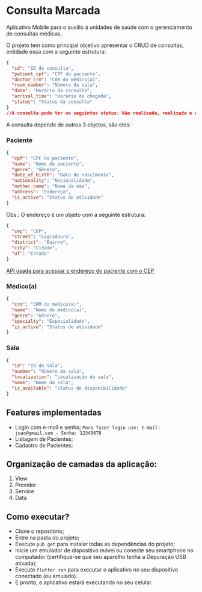 # Consulta Marcada

Aplicativo Mobile para o auxílio à unidades de saúde com o gerenciamento de consultas médicas.

O projeto tem como principal objetivo apresentar o CRUD de consultas, entidade essa com a seguinte estrutura:

```json
{
  "id": "ID da consulta",
  "patient_cpf": "CPF do paciente",
  "doctor_crm": "CRM do médico(a)",
  "room_number": "Número da sala",
  "date": "Horário da consulta",
  "arrival_time": "Horário de chegada",
  "status": "Status da consulta"
}
//A consulta pode ter os seguintes status: Não realizada, realizada e em andamento.
```

A consulta depende de outros 3 objetos, são eles:

### Paciente

```json
{
  "cpf": "CPF do paciente",
  "name": "Nome do paciente",
  "genre": "Gênero",
  "date_of_birth": "Data de nascimento",
  "nationality": "Nacionalidade",
  "mother_name": "Nome da mãe",
  "address": "Endereço",
  "is_active": "Status de atividade"
}
```

Obs.: O endereço é um objeto com a seguinte estrutura:

```json
{
  "cep": "CEP",
  "street": "Logradouro",
  "district": "Bairro",
  "city": "Cidade",
  "uf": "Estado"
}
```

[API usada para acessar o endereço do paciente com o CEP](https://viacep.com.br/)

### Médico(a)

```json
{
  "crm": "CRM do médico(a)",
  "name": "Nome do médico(a)",
  "genre": "Gênero",
  "specialty": "Especialidade",
  "is_active": "Status de atividade"
}
```

### Sala

```json
{
  "id": "ID da sala",
  "number": "Número da sala",
  "localization": "Localização da sala",
  "name": "Nome da sala",
  "is_available": "Status de disponibilidade"
}
```

## Features implementadas

- Login com e-mail e senha; `Para fazer login use: E-mail: joao@gmail.com - Senha: 12345678`
- Listagem de Pacientes;
- Cadastro de Pacientes;

## Organização de camadas da aplicação:

1. View
2. Provider
3. Service
4. Data

## Como executar?

- Clone o repositório;
- Entre na pasta do projeto;
- Execute `pub get` para instalar todas as dependências do projeto;
- Inicie um emulador de dispositivo móvel ou conecte seu smartphone no computador (certifique-se que seu aparelho tenha a Depuração USB ativada);
- Execute `flutter run` para executar o aplicativo no seu dispositivo conectado (ou emulado).
- E pronto, o aplicativo estará executando no seu celular.
